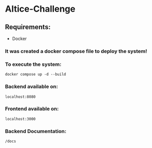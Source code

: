 # Altice-Challenge

## Requirements:
- Docker

### It was created a docker compose file to deploy the system!

### To execute the system:
`docker compose up -d --build`

### Backend available on:
`localhost:8080`

### Frontend available on:
`localhost:3000`

### Backend Documentation:
`/docs`
